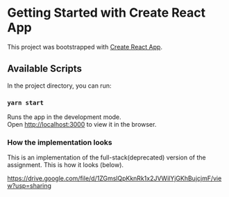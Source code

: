 # Getting Started with Create React App

This project was bootstrapped with [Create React App](https://github.com/facebook/create-react-app).

## Available Scripts

In the project directory, you can run:

### `yarn start`

Runs the app in the development mode.\
Open [http://localhost:3000](http://localhost:3000) to view it in the browser.

### How the implementation looks 

This is an implementation of the full-stack(deprecated) version of the assignment.
This is how it looks (below).

https://drive.google.com/file/d/1ZGmslQpKknRk1x2JVWilYjGKhBujcjmF/view?usp=sharing

